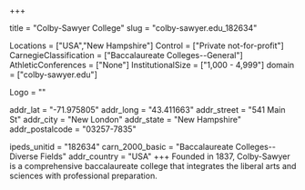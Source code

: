 
+++

title = "Colby-Sawyer College"
slug = "colby-sawyer.edu_182634"

Locations = ["USA","New Hampshire"]
Control = ["Private not-for-profit"]
CarnegieClassification = ["Baccalaureate Colleges--General"]
AthleticConferences = ["None"]
InstitutionalSize = ["1,000 - 4,999"]
domain = ["colby-sawyer.edu"]

Logo = ""

addr_lat = "-71.975805"
addr_long = "43.411663"
addr_street = "541 Main St"
addr_city = "New London"
addr_state = "New Hampshire"
addr_postalcode = "03257-7835"

ipeds_unitid = "182634"
carn_2000_basic = "Baccalaureate Colleges--Diverse Fields"
addr_country = "USA"
+++
    Founded in 1837, Colby-Sawyer is a comprehensive baccalaureate college that integrates the liberal arts and sciences with professional preparation.
